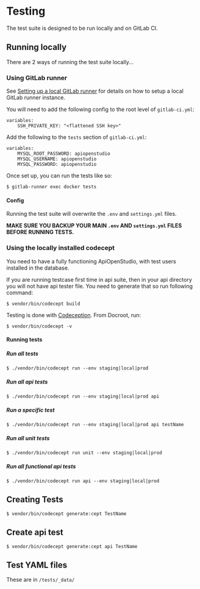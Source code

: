 Testing
=======

The test suite is designed to be run locally and on GitLab CI.

Running locally
---------------

There are 2 ways of running the test suite locally...

### Using GitLab runner

See
[Setting up a local GitLab runner](/developers/sys-admin/setting-up-local-gitlab-runner)
for details on how to setup a local GitLab runner instance.

You will need to add the following config to the root level of
```gitlab-ci.yml```:

    variables:
        SSH_PRIVATE_KEY: "<flattened SSH key>"

Add the following to the ```tests``` section of ```gitlab-ci.yml```:

    variables:
        MYSQL_ROOT_PASSWORD: apiopenstudio
        MYSQL_USERNAME: apiopenstudio
        MYSQL_PASSWORD: apiopenstudio

Once set up, you can run the tests like so:

    $ gitlab-runner exec docker tests

#### Config

Running the test suite will overwrite the ```.env``` and ```settings.yml```
files.

**MAKE SURE YOU BACKUP YOUR MAIN ```.env``` AND ```settings.yml```
FILES BEFORE RUNNING TESTS.**

### Using the locally installed codecept

You need to have a fully functioning ApiOpenStudio, with test users installed in
the database.

If you are running testcase first time in api suite, then in your api directory
you will not have api tester file. You need to generate that so run following
command:

    $ vendor/bin/codecept build

Testing is done with [Codeception](http://codeception.com/). From Docroot, run:

    $ vendor/bin/codecept -v

#### Running tests

##### Run all tests

    $ ./vendor/bin/codecept run --env staging|local|prod

##### Run all api tests

    $ ./vendor/bin/codecept run --env staging|local|prod api

##### Run a specific test

    $ ./vendor/bin/codecept run --env staging|local|prod api testName

##### Run all unit tests

    $ ./vendor/bin/codecept run unit --env staging|local|prod

##### Run all functional api tests

    $ ./vendor/bin/codecept run api --env staging|local|prod

Creating Tests
--------------

    $ vendor/bin/codecept generate:cept TestName

Create api test
---------------

    $ vendor/bin/codecept generate:cept api TestName

Test YAML files
---------------

These are in ```/tests/_data/```
